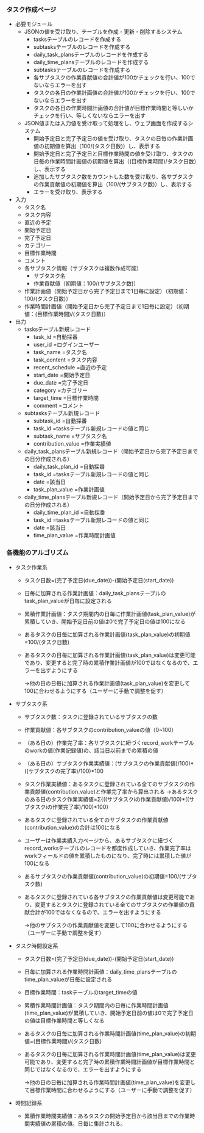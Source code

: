 ### タスク作成ページ

- 必要モジュール
    - JSONの値を受け取り、テーブルを作成・更新・削除するシステム
        - tasksテーブルのレコードを作成する
        - subtasksテーブルのレコードを作成する
        - daily_task_plansテーブルのレコードを作成する
        - daily_time_plansテーブルのレコードを作成する
        - subtasksテーブルのレコードを作成する
        - 各サブタスクの作業貢献値の合計値が100かチェックを行い、100でないならエラーを出す
        - タスクの各日の作業計画値の合計値が100かチェックを行い、100でないならエラーを出す
        - タスクの各日の作業時間計画値の合計値が目標作業時間と等しいかチェックを行い、等しくないならエラーを出す
    - JSON値または入力値を受け取って処理をし、ウェブ画面を作成するシステム
        - 開始予定日と完了予定日の値を受け取り、タスクの日毎の作業計画値の初期値を算出（100/(タスク日数)）し、表示する
        - 開始予定日と完了予定日と目標作業時間の値を受け取り、タスクの日毎の作業時間計画値の初期値を算出（(目標作業時間)/タスク日数）し、表示する
        - 追加したサブタスク数をカウントした数を受け取り、各サブタスクの作業貢献値の初期値を算出（100/(サブタスク数)）し、表示する
        - エラーを受け取り、表示する
- 入力
    - タスク名
    - タスク内容
    - 直近の予定
    - 開始予定日
    - 完了予定日
    - カテゴリー
    - 目標作業時間
    - コメント
    - 各サブタスク情報（サブタスクは複数作成可能）
        - サブタスク名
        - 作業貢献値（初期値：100/(サブタスク数)）
    - 作業計画値（開始予定日から完了予定日まで1日毎に設定）（初期値：100/(タスク日数)）
    - 作業時間計画値（開始予定日から完了予定日まで1日毎に設定）（初期値：(目標作業時間)/(タスク日数)）
- 出力
    - tasksテーブル新規レコード
        - task_id =自動採番
        - user_id =ログインユーザー
        - task_name =タスク名
        - task_content =タスク内容
        - recent_schedule =直近の予定
        - start_date =開始予定日
        - due_date =完了予定日
        - category =カテゴリー
        - target_time =目標作業時間
        - comment =コメント
    - subtasksテーブル新規レコード
        - subtask_id =自動採番
        - task_id =tasksテーブル新規レコードの値と同じ
        - subtask_name =サブタスク名
        - contribution_value =作業実績値
    - daily_task_plansテーブル新規レコード（開始予定日から完了予定日までの日分作成される）
        - daily_task_plan_id =自動採番
        - task_id =tasksテーブル新規レコードの値と同じ
        - date =該当日
        - task_plan_value =作業計画値
    - daily_time_plansテーブル新規レコード（開始予定日から完了予定日までの日分作成される）
        - daily_time_plan_id =自動採番
        - task_id =tasksテーブル新規レコードの値と同じ
        - date =該当日
        - time_plan_value =作業時間計画値



### 各機能のアルゴリズム

- タスク作業系
    - タスク日数=(完了予定日(due_date))-(開始予定日(start_date))
    - 日毎に加算される作業計画値：daily_task_plansテーブルのtask_plan_valueが日毎に設定される
    - 累積作業計画値：タスク期間内の日毎に作業計画値(task_plan_value)が累積していき、開始予定日前の値は0で完了予定日の値は100になる
    - あるタスクの日毎に加算される作業計画値(task_plan_value)の初期値=100/(タスク日数)
    - あるタスクの日毎に加算される作業計画値(task_plan_value)は変更可能であり、変更すると完了時の累積作業計画値が100ではなくなるので、エラーを出すようにする
        
        →他の日の日毎に加算される作業計画値(task_plan_value)を変更して100に合わせるようにする（ユーザーに手動で調整を促す）
        
- サブタスク系
    - サブタスク数：タスクに登録されているサブタスクの数
    - 作業貢献値：各サブタスクのcontribution_valueの値（0~100）
    - （ある日の）作業完了率：各サブタスクに紐づくrecord_workテーブルのworkの値(作業記録値)の、該当日以前までの累積の値
    - （ある日の）サブタスク作業実績値：(サブタスクの作業貢献値)/100)*((サブタスクの完了率)/100)*100
    - タスク作業実績値：あるタスクに登録されている全てのサブタスクの作業貢献値(contribution_value)と作業完了率から算出される
    →あるタスクのある日のタスク作業実績値=Σ{((サブタスクiの作業貢献値)/100)*((サブタスクiの作業完了率)/100)*100}
    - あるタスクに登録されている全てのサブタスクの作業貢献値(contribution_value)の合計は100になる
    - ユーザーは作業実績入力ページから、あるサブタスクに紐づくrecord_worksテーブルのレコードを都度作成していき、作業完了率はworkフィールドの値を累積したものになり、完了時には累積した値が100になる
    - あるサブタスクの作業貢献値(contribution_value)の初期値=100/(サブタスク数)
    - あるタスクに登録されている各サブタスクの作業貢献値は変更可能であり、変更するとタスクに登録されている全てのサブタスクの作業値の貢献合計が100ではなくなるので、エラーを出すようにする
        
        →他のサブタスクの作業貢献値を変更して100に合わせるようにする（ユーザーに手動で調整を促す）
        
- タスク時間設定系
    - タスク日数=(完了予定日(due_date))-(開始予定日(start_date))
    - 日毎に加算される作業時間計画値：daily_time_plansテーブルのtime_plan_valueが日毎に設定される
    - 目標作業時間：taskテーブルのtarget_timeの値
    - 累積作業時間計画値：タスク期間内の日毎に作業時間計画値(time_plan_value)が累積していき、開始予定日前の値は0で完了予定日の値は目標作業時間と等しくなる
    - あるタスクの日毎に加算される作業時間計画値(time_plan_value)の初期値=(目標作業時間)/(タスク日数)
    - あるタスクの日毎に加算される作業時間計画値(time_plan_value)は変更可能であり、変更すると完了時の累積作業時間計画値が目標作業時間と同じではなくなるので、エラーを出すようにする
        
        →他の日の日毎に加算される作業時間計画値(time_plan_value)を変更して目標作業時間に合わせるようにする（ユーザーに手動で調整を促す）
        
- 時間記録系
    - 累積作業時間実績値：あるタスクの開始予定日から該当日までの作業時間実績値の累積の値。日毎に集計される。